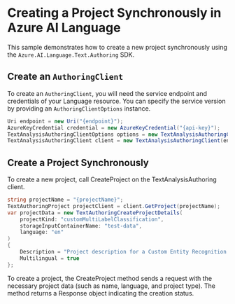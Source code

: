 # Creating a Project Synchronously in Azure AI Language

This sample demonstrates how to create a new project synchronously using the `Azure.AI.Language.Text.Authoring` SDK.

## Create an `AuthoringClient`

To create an `AuthoringClient`, you will need the service endpoint and credentials of your Language resource. You can specify the service version by providing an `AuthoringClientOptions` instance.

```C# Snippet:CreateTextAuthoringClientForSpecificApiVersion
Uri endpoint = new Uri("{endpoint}");
AzureKeyCredential credential = new AzureKeyCredential("{api-key}");
TextAnalysisAuthoringClientOptions options = new TextAnalysisAuthoringClientOptions(TextAnalysisAuthoringClientOptions.ServiceVersion.V2024_11_15_Preview);
TextAnalysisAuthoringClient client = new TextAnalysisAuthoringClient(endpoint, credential, options);
```

## Create a Project Synchronously

To create a new project, call CreateProject on the TextAnalysisAuthoring client.

```C# Snippet:Sample1_TextAuthoring_CreateProject
string projectName = "{projectName}";
TextAuthoringProject projectClient = client.GetProject(projectName);
var projectData = new TextAuthoringCreateProjectDetails(
    projectKind: "customMultiLabelClassification",
    storageInputContainerName: "test-data",
    language: "en"
)
{
    Description = "Project description for a Custom Entity Recognition project",
    Multilingual = true
};
```

To create a project, the CreateProject method sends a request with the necessary project data (such as name, language, and project type). The method returns a Response object indicating the creation status.
